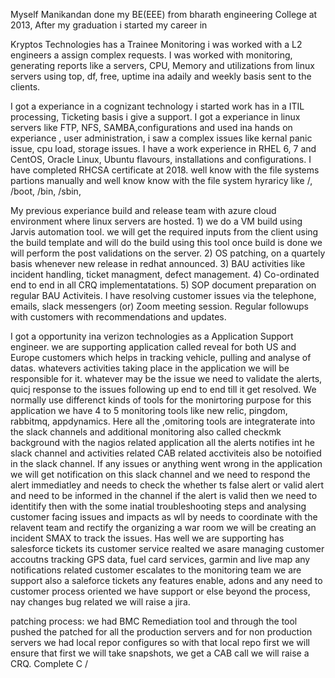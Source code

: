 Myself Manikandan done my BE(EEE) from bharath engineering College at 2013, After my graduation i started my career in

Kryptos Technologies has a Trainee Monitoring i was worked with a L2 engineers a assign complex requests. I was worked with monitoring, generating reports like a servers, CPU, Memory and utilizations from linux servers using top, df, free, uptime ina adaily and weekly basis sent to the clients.

I got a experiance in a cognizant technology i started work has in a ITIL processing, Ticketing basis i give a support. I got a experiance in linux servers like FTP, NFS, SAMBA,configurations and used ina hands on experiance , user administration, i saw a complex issues like kernal panic issue, cpu load, storage issues.  I have a work experience in RHEL 6, 7 and CentOS, Oracle Linux, Ubuntu flavours, installations and configurations. I have completed RHCSA certificate at 2018. well know with the file systems partions manually and well know know with the file system hyraricy like /, /boot, /bin, /sbin,

My previous experiance build and release team with azure cloud environment where linux servers are hosted.  1) we do a VM build using Jarvis automation tool. we will get the required inputs from the client using the build template and will do the build using this tool once build is done we will perform the post validations on the server.  2) OS patching, on a quartely basis whenever new release in redhat announced.  3) BAU activities like incident handling, ticket managment, defect management.  4) Co-ordinated end to end in all CRQ implementatations.  5) SOP document preparation on regular BAU Activiteis.    I have resolving customer issues via the telephone, emails, slack messengers (or) Zoom meeting session.  Regular followups with customers with recommendations and updates.

I got a opportunity ina verizon technologies as a Application Support engineer.  we are supporting application called reveal for both US and Europe customers which  helps in tracking vehicle, pulling and analyse of datas.  whatevers activities taking place in the application we will be responsible for it.  whatever may be the issue we need to validate the alerts, quicj response to the issues following up end to end till it get resolved.  We normally use differenct kinds of tools for the monirtoring purpose for this application we have 4 to 5 monitoring tools like new relic, pingdom, rabbitmq, appdynamics. Here all the ,omitoring tools are integraterate into the slack channels and additional monitoring also called checkmk background with the nagios related application all the alerts notifies int he slack channel and activities related CAB related acctiviteis also be notoified in the slack channel.  If any issues or anything went wrong in the application we will get notification on this slack channel and we need to respond the alert immediatley and needs to check the whether ts false alert or valid alert and need to be informed in the channel if the alert is valid then we need to identitify then with the some inatial troubleshooting steps and analysing customer facing issues and impacts as wll by needs to coordinate with the relavent team and rectify the organizing a war room we will be creating an incident SMAX to track the issues.   Has well we are supporting has salesforce tickets its customer service realted we asare managing customer accoutns tracking GPS data, fuel card services, garmin and live map  any notifications related customer escalates to the monitoring team we are support also a saleforce tickets any features enable, adons  and any need to customer process oriented we have support or else beyond the process, nay changes bug related we will raise a jira.

patching process:  we had BMC Remediation tool and through the tool pushed the patched for all the production servers and for non production servers we had local repor configures so with that local repo first we will ensure that first we will take snapshots, we get a CAB call we will raise a CRQ. Complete C
/
